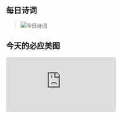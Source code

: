 ## 每日诗词
> ![今日诗词](https://v2.jinrishici.com/one.svg)

## 今天的必应美图
![必应美图](https://lsk.icu/bigmg.php)
